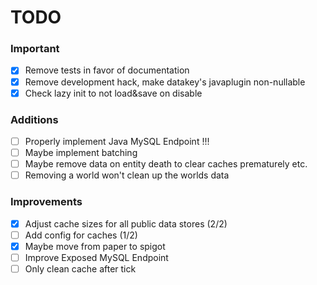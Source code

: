 # TODO

### Important
- [x] Remove tests in favor of documentation
- [x] Remove development hack, make datakey's javaplugin non-nullable
- [x] Check lazy init to not load&save on disable

### Additions
- [ ] Properly implement Java MySQL Endpoint !!!
- [ ] Maybe implement batching
- [ ] Maybe remove data on entity death to clear caches prematurely etc.
- [ ] Removing a world won't clean up the worlds data

### Improvements
- [x] Adjust cache sizes for all public data stores (2/2)
- [ ] Add config for caches (1/2)
- [x] Maybe move from paper to spigot
- [ ] Improve Exposed MySQL Endpoint
- [ ] Only clean cache after tick
